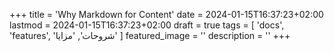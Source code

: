 +++
title = 'Why Markdown for Content'
date = 2024-01-15T16:37:23+02:00
lastmod = 2024-01-15T16:37:23+02:00
draft = true
tags = [
    'docs',
    'features',
    'شروحات',
    'مزايا'
    ]
featured_image = ''
description = ''
+++
